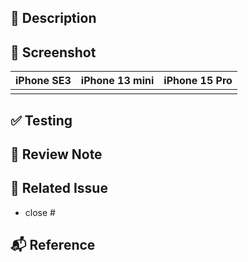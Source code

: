 ## 🌁 Description
<!-- 해당 PR을 작성하게 된 이유를 적어주세요. -->


## 📱 Screenshot
<!-- 스크린샷이나 동영상을 첨부해주세요. -->

| iPhone SE3 | iPhone 13 mini | iPhone 15 Pro |
|----|----|----|
|  |  |  |

## ✅ Testing
<!-- 테스트 방법을 적어주세요 -->


## 📝 Review Note
<!-- PR과정에서 든 생각이나 개선할 내용이 있다면 적어주세요. -->


## 📣 Related Issue
<!-- 관련 이슈를 적어주세요. -->
- close #


## 📬 Reference
<!-- 참고한 코드의 출처를 작성해주세요 -->

